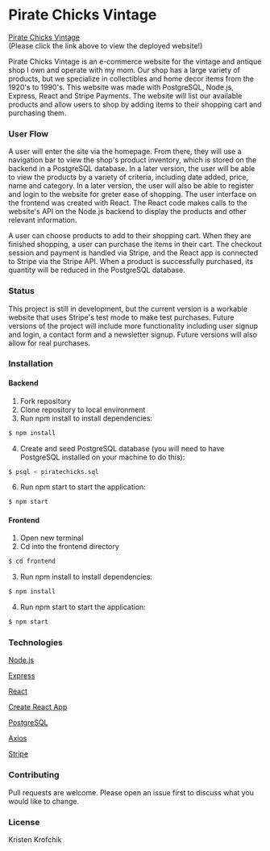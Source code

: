 # Pirate Chicks Vintage

[Pirate Chicks Vintage](https://react-pirate-chicks.herokuapp.com/)<br />
(Please click the link above to view the deployed website!)

Pirate Chicks Vintage is an e-commerce website for the vintage and antique shop I own and operate with my mom. Our shop has a large variety of products, but we specialize in collectibles and home decor items from the 1920's to 1990's. This website was made with PostgreSQL, Node.js, Express, React and Stripe Payments. The website will list our available products and allow users to shop by adding items to their shopping cart and purchasing them. 

### User Flow

A user will enter the site via the homepage. From there, they will use a navigation bar to view the shop's product inventory, which is stored on the backend in a PostgreSQL database. In a later version, the user will be able to view the products by a variety of criteria, including date added, price, name and category. In a later version, the user will also be able to register and login to the website for greter ease of shopping. The user interface on the frontend was created with React. The React code makes calls to the website's API on the Node.js backend to display the products and other relevant information. 

A user can choose products to add to their shopping cart. When they are finished shopping, a user can purchase the items in their cart. The checkout session and payment is handled via Stripe, and the React app is connected to Stripe via the Stripe API. When a product is successfully purchased, its quantity will be reduced in the PostgreSQL database.

### Status
This project is still in development, but the current version is a workable website that uses Stripe's test mode to make test purchases. Future versions of the project will include more functionality including user signup and login, a contact form and a newsletter signup. Future versions will also allow for real purchases. 

### Installation

#### Backend

1. Fork repository
2. Clone repository to local environment
3. Run npm install to install dependencies:

```bash
$ npm install
```

4. Create and seed PostgreSQL database (you will need to have PostgreSQL installed on your machine to do this):

```bash
$ psql < piratechicks.sql
```

6. Run npm start to start the application:

```bash
$ npm start
```
#### Frontend

1. Open new terminal
2. Cd into the frontend directory

```bash
$ cd frontend
```
3. Run npm install to install dependencies:

```bash
$ npm install
```
4. Run npm start to start the application:

```bash
$ npm start
```

### Technologies
[Node.js](https://nodejs.org/en/docs/)

[Express](https://expressjs.com/)

[React](https://reactjs.org/docs/getting-started.html)

[Create React App](https://create-react-app.dev/docs/getting-started/)

[PostgreSQL](https://www.postgresql.org/docs/)

[Axios](https://axios-http.com/docs/intro)

[Stripe](https://stripe.com/docs/api)


### Contributing
Pull requests are welcome. Please open an issue first to discuss what you would like to change.

### License
Kristen Krofchik
